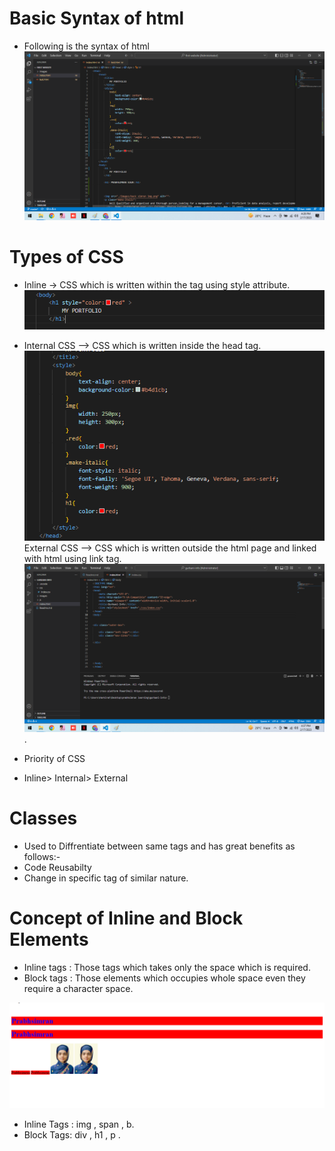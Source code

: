 # Basic Syntax of html
- Following is the syntax of html
![](./images/Screenshot%20(1).png) 


# Types of CSS
- Inline -> CSS which is written within the tag using style attribute.
![](./images/inline.png)
- Internal CSS --> CSS which is written inside the head tag.
![](./images/internal.png)
External CSS --> CSS which is written outside the html page and linked with html using link tag.
![](./images/external.png).

- Priority of CSS
- Inline> Internal> External

# Classes 
 - Used to Diffrentiate between same tags and has great benefits as follows:-
 -  Code Reusabilty
 - Change in specific tag of similar nature.


# Concept of Inline and Block Elements

- Inline tags : Those tags which takes only the space which is required.
- Block tags : Those elements which occupies whole space even they require a character space.

!['image'](./images/image.png)

- Inline Tags : img , span , b.
- Block Tags:  div , h1 , p .


